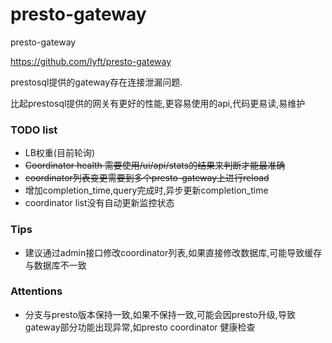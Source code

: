 # presto-gateway
presto-gateway


https://github.com/lyft/presto-gateway

prestosql提供的gateway存在连接泄漏问题.

比起prestosql提供的网关有更好的性能,更容易使用的api,代码更易读,易维护


### TODO list
- LB权重(目前轮询)
- ~~Coordinator health 需要使用/ui/api/stats的结果来判断才能最准确~~
- ~~coordinator列表变更需要到多个presto-gateway上进行reload~~
- 增加completion_time,query完成时,异步更新completion_time
- coordinator list没有自动更新监控状态

### Tips
- 建议通过admin接口修改coordinator列表,如果直接修改数据库,可能导致缓存与数据库不一致

### Attentions
- 分支与presto版本保持一致,如果不保持一致,可能会因presto升级,导致gateway部分功能出现异常,如presto coordinator 健康检查
